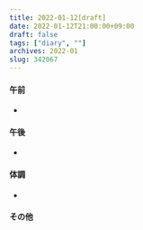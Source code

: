 ```yaml
---
title: 2022-01-12[draft]
date: 2022-01-12T21:00:00+09:00
draft: false
tags: ["diary", ""]
archives: 2022-01
slug: 342067
---
```

#### 午前
- 
#### 午後
- 
#### 体調
- 
#### その他